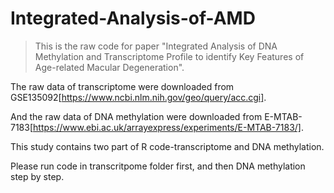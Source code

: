 # Integrated-Analysis-of-AMD
> This is the raw code for paper "Integrated Analysis of DNA Methylation and Transcriptome Profile to identify Key Features of Age-related Macular Degeneration".

The raw data of transcriptome were downloaded from GSE135092[https://www.ncbi.nlm.nih.gov/geo/query/acc.cgi].

And the raw data of DNA methylation were downloaded from E-MTAB-7183[https://www.ebi.ac.uk/arrayexpress/experiments/E-MTAB-7183/].

This study contains two part of R code-transcriptome and DNA methylation.

Please run code in transcritpome folder first, and then DNA methylation step by step.
